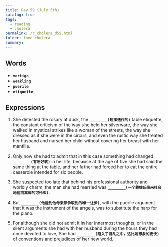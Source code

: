 ```yaml
---
title: Day 59 (July 5th)
catalog: true
tags: 
  - reading
  - cholera
permalink: /r_cholera_d59.html
folder: love_cholera
summary: 
---
```


## Words

-   <b data-toggle="tooltip" data-original-title="{{site.data.glossary.vertigo}}">`vertigo`</b>
-   <b data-toggle="tooltip" data-original-title="{{site.data.glossary.weakling}}">`weakling`</b>
-   <b data-toggle="tooltip" data-original-title="{{site.data.glossary.puerile}}">`puerile`</b>
-   <b data-toggle="tooltip" data-original-title="{{site.data.glossary.etiquette}}">`etiquette`</b>



## Expressions

1.  She detested the rosary at dusk, the <b data-toggle="tooltip" data-original-title="{{site.data.answers.ei_a}}">`________(矫揉造作的)`</b> table etiquette, the constant criticism of the way she held her silverware, the way she walked in mystical strikes like a woman of the streets, the way she dressed as if she were in the circus, and even the rustic way she treated her husband  and nursed her child without covering her breast with her mantilla.

2.  Only now she had to admit that in this case something had changed <b data-toggle="tooltip" data-original-title="{{site.data.answers.ei_b}}">`________(有所好转)`</b>  in her life, because at the age of five she had said the same thing at the table, and her father had forced her to eat the entire casserole intended for sic people.


3.  She suspected too late that behind his professional authority and worldly charm, the man she had married was <b data-toggle="tooltip" data-original-title="{{site.data.answers.ei_c}}">`________(一个靠姓氏带来社会地位而高调的可怜虫)`</b>.

4.  But <b data-toggle="tooltip" data-original-title="{{site.data.answers.ei_d}}">`________(他能到他母亲那争取到的唯一让步)`</b>, with the puerile argument that it was the instrument of the angels, was to substitute the harp for the piano.

5.  For although she did not admit it in her innermost thoughts, or in the silent arguments she had with her husband during the hours they had once devoted to love, She had <b data-toggle="tooltip" data-original-title="{{site.data.answers.ei_e}}">`________(陷入了混乱之中，这比她想象的更快)`</b>  of conventions and prejudices of her new world.